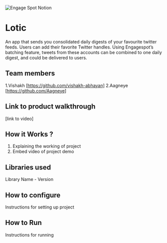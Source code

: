 ![Engage Spot Notion](https://user-images.githubusercontent.com/64391274/230778611-64589571-eaaa-4677-b115-7626978dd856.png)



# Lotic
An app that sends you consolidated daily digests of your favourite twitter feeds. Users can add their favorite Twitter handles. Using Engagespot’s batching feature, tweets from these accounts can be combined to one daily digest, and could be delivered to users.
## Team members
1.Vishakh [https://github.com/vishakh-abhayan]
2.Aagneye [https://github.com/Aagneye]
## Link to product walkthrough
[link to video]
## How it Works ?
1. Explaining the working of project
2. Embed video of project demo
## Libraries used
Library Name - Version
## How to configure
Instructions for setting up project
## How to Run
Instructions for running
